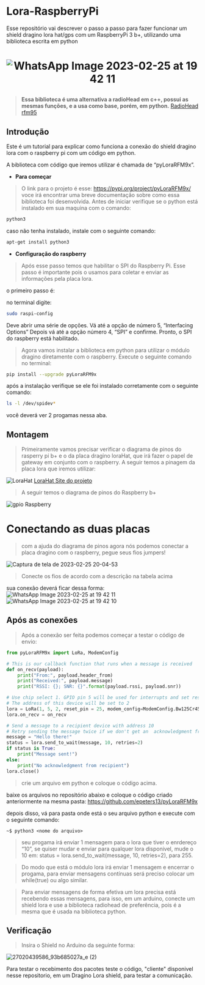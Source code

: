 # Lora-RaspberryPi
Esse repositório vai descrever o passo a passo para fazer funcionar um shield dragino lora hat/gps com um RaspberryPi 3 b+, utilizando uma biblioteca escrita em python

<h1 align="center">  
 
  ![WhatsApp Image 2023-02-25 at 19 42 11](https://user-images.githubusercontent.com/60014649/221384638-3e3794de-e2e3-4bc7-9471-b9b713468cd2.jpeg)


</h1>

<p align="center">
 
 
> **Essa biblioteca é uma alternativa a radioHead em c++, possui as mesmas funções, e a usa como base, porém, em python.**
[RadioHead rfm95](https://github.com/hallard/RadioHead)

## Introdução

Este é um tutorial para explicar como funciona a conexão do shield dragino lora com o raspberry pi com um código em python.

A biblioteca com código que iremos utilizar é chamada de “pyLoraRFM9x”.

- **Para começar**

> O link para o projeto é esse:
https://pypi.org/project/pyLoraRFM9x/
voce irá encontrar uma breve documentação sobre como essa biblioteca foi desenvolvida.
>Antes de iniciar verifique se o python está instalado em sua maquina com o comando:
```bash
python3
```
caso não tenha instalado, instale com o seguinte comando:
```bash
apt-get install python3
```
> 
- **Configuração do raspberry**

> Após esse passo temos que habilitar o SPI do Raspberry Pi.
Esse passo é importante pois o usamos para coletar e enviar as informações pela placa lora.

o primeiro passo é:

no terminal digite:

```bash
sudo raspi-config
```
Deve abrir uma série de opções. 
Vá até a opção de número 5, “Interfacing Options”
Depois vá até a opção número 4, “SPI” e confirme.
Pronto, o SPI do raspberry está habilitado.

>Agora vamos instalar a biblioteca em python para utilizar o módulo dragino diretamente com o raspberry.
Execute o seguinte comando no terminal:

```bash
pip install --upgrade pyLoraRFM9x
```

após a instalação verifique se ele foi instalado corretamente com o seguinte comando:

```bash
ls -l /dev/spidev*
```

você deverá ver 2 progamas nessa aba.




## Montagem



>Primeiramente vamos precisar verificar o diagrama de pinos do rasperry pi b+ e o da placa dragino loraHat, que irá fazer o papel de gateway em conjunto com o raspberry. A seguir temos a pinagem da placa lora que iremos utilizar: 

![LoraHat](https://user-images.githubusercontent.com/60014649/221385006-6effad9c-bec1-4ca4-83a6-e69257884f74.png)
[LoraHat Site do projeto](https://wiki1.dragino.com/index.php/Lora/GPS_HAT)


>A seguir temos o diagrama de pinos do Raspberry b+

![gpio Raspberry](https://user-images.githubusercontent.com/60014649/221385103-09c5baa0-b14f-45cc-a5ec-c4b103cfc7fa.png)


# Conectando as duas placas

>com a ajuda do diagrama de pinos agora nós podemos conectar a placa dragino com o raspberry, pegue seus fios jumpers!

![Captura de tela de 2023-02-25 20-04-53](https://user-images.githubusercontent.com/60014649/221385369-5730ace0-0ecd-44f1-beab-0aa05fdd9457.png)
 >Conecte os fios de acordo com a descrição na tabela acima


 sua conexão deverá ficar dessa forma:
 ![WhatsApp Image 2023-02-25 at 19 42 11](https://user-images.githubusercontent.com/60014649/221385412-7e2c28e9-6498-4251-9f13-ed24ccdb295f.jpeg)
![WhatsApp Image 2023-02-25 at 19 42 10](https://user-images.githubusercontent.com/60014649/221385423-2178eccc-3ba9-4754-9dfd-d65e644f8e6d.jpeg)

## Após as conexões 

>Após a conexão ser feita podemos começar a testar o código de envio:

```python
from pyLoraRFM9x import LoRa, ModemConfig

# This is our callback function that runs when a message is received
def on_recv(payload):
    print("From:", payload.header_from)
    print("Received:", payload.message)
    print("RSSI: {}; SNR: {}".format(payload.rssi, payload.snr))

# Use chip select 1. GPIO pin 5 will be used for interrupts and set reset pin to 25
# The address of this device will be set to 2
lora = LoRa(1, 5, 2, reset_pin = 25, modem_config=ModemConfig.Bw125Cr45Sf128, tx_power=14, acks=True)
lora.on_recv = on_recv

# Send a message to a recipient device with address 10
# Retry sending the message twice if we don't get an  acknowledgment from the recipient
message = "Hello there!"
status = lora.send_to_wait(message, 10, retries=2)
if status is True:
    print("Message sent!")
else:
    print("No acknowledgment from recipient")
lora.close()

```

>crie um arquivo em python e coloque o código acima.


baixe os arquivos no repositório abaixo e coloque o código criado anteriormente na mesma pasta:
https://github.com/epeters13/pyLoraRFM9x



depois disso, vá para pasta onde está o seu arquivo python e execute com o seguinte comando:


```
~$ python3 <nome do arquivo>
```


>seu progama irá enviar 1 mensagem para o lora que tiver o enrdereço “10”, se quiser mudar e enviar para qualquer lora disponivel, mude o 10 em:
status = lora.send_to_wait(message, 10, retries=2), para 255.


>Do modo que está o módulo lora irá enviar 1 mensagem e encerrar o progama, para enviar mensagens contínuas será preciso colocar um while(true) ou algo similar.


>Para enviar mensagens de forma efetiva um lora precisa está recebendo essas mensagens, para isso, em um arduino, conecte um shield lora e use a biblioteca radiohead de preferência, pois é a mesma que é usada na biblioteca python.
 
 ## Verificação
 
 >Insira o Shield no Arduino da seguinte forma:
 
 
![27020439586_93b685027a_e (2)](https://user-images.githubusercontent.com/60014649/221430339-f1cf7c29-92a1-4f06-a897-54441688f0ea.jpg)


 
 Para testar o recebimento dos pacotes teste o código, "cliente" disponivel nesse repositorio, em um Dragino Lora shield, para testar a comunicação.



